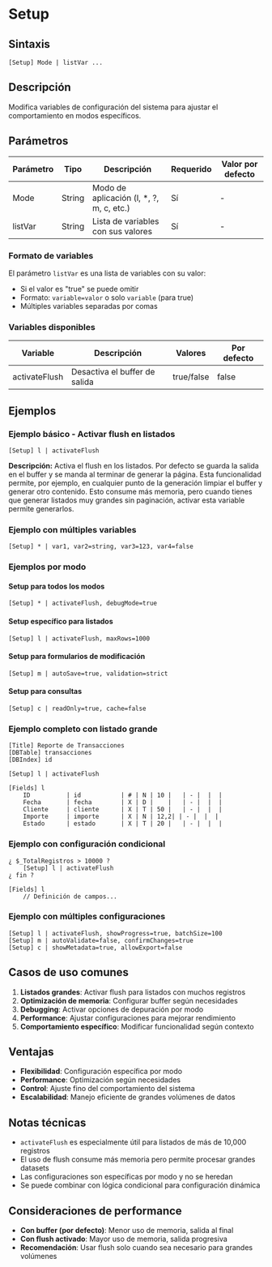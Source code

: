 # Setup

## Sintaxis

```
[Setup] Mode | listVar ...
```

## Descripción

Modifica variables de configuración del sistema para ajustar el comportamiento en modos específicos.

## Parámetros

| Parámetro | Tipo | Descripción | Requerido | Valor por defecto |
|-----------|------|-------------|-----------|-------------------|
| Mode | String | Modo de aplicación (l, *, ?, m, c, etc.) | Sí | - |
| listVar | String | Lista de variables con sus valores | Sí | - |

### Formato de variables

El parámetro `listVar` es una lista de variables con su valor:
- Si el valor es "true" se puede omitir
- Formato: `variable=valor` o solo `variable` (para true)
- Múltiples variables separadas por comas

### Variables disponibles

| Variable | Descripción | Valores | Por defecto |
|----------|-------------|---------|-------------|
| activateFlush | Desactiva el buffer de salida | true/false | false |

## Ejemplos

### Ejemplo básico - Activar flush en listados
```
[Setup] l | activateFlush
```

**Descripción:** Activa el flush en los listados. Por defecto se guarda la salida en el buffer y se manda al terminar de generar la página. Esta funcionalidad permite, por ejemplo, en cualquier punto de la generación limpiar el buffer y generar otro contenido. Esto consume más memoria, pero cuando tienes que generar listados muy grandes sin paginación, activar esta variable permite generarlos.

### Ejemplo con múltiples variables
```
[Setup] * | var1, var2=string, var3=123, var4=false
```

### Ejemplos por modo

#### Setup para todos los modos
```
[Setup] * | activateFlush, debugMode=true
```

#### Setup específico para listados
```
[Setup] l | activateFlush, maxRows=1000
```

#### Setup para formularios de modificación
```
[Setup] m | autoSave=true, validation=strict
```

#### Setup para consultas
```
[Setup] c | readOnly=true, cache=false
```

### Ejemplo completo con listado grande
```
[Title] Reporte de Transacciones
[DBTable] transacciones
[DBIndex] id

[Setup] l | activateFlush

[Fields] l
    ID          | id           | # | N | 10 |   | - |  |  |
    Fecha       | fecha        | X | D |    |   | - |  |  |
    Cliente     | cliente      | X | T | 50 |   | - |  |  |
    Importe     | importe      | X | N | 12,2| | - |  |  |
    Estado      | estado       | X | T | 20 |   | - |  |  |
```

### Ejemplo con configuración condicional
```
¿ $_TotalRegistros > 10000 ?
    [Setup] l | activateFlush
¿ fin ?

[Fields] l
    // Definición de campos...
```

### Ejemplo con múltiples configuraciones
```
[Setup] l | activateFlush, showProgress=true, batchSize=100
[Setup] m | autoValidate=false, confirmChanges=true
[Setup] c | showMetadata=true, allowExport=false
```

## Casos de uso comunes

1. **Listados grandes**: Activar flush para listados con muchos registros
2. **Optimización de memoria**: Configurar buffer según necesidades
3. **Debugging**: Activar opciones de depuración por modo
4. **Performance**: Ajustar configuraciones para mejorar rendimiento
5. **Comportamiento específico**: Modificar funcionalidad según contexto

## Ventajas

- **Flexibilidad**: Configuración específica por modo
- **Performance**: Optimización según necesidades
- **Control**: Ajuste fino del comportamiento del sistema
- **Escalabilidad**: Manejo eficiente de grandes volúmenes de datos

## Notas técnicas

- `activateFlush` es especialmente útil para listados de más de 10,000 registros
- El uso de flush consume más memoria pero permite procesar grandes datasets
- Las configuraciones son específicas por modo y no se heredan
- Se puede combinar con lógica condicional para configuración dinámica

## Consideraciones de performance

- **Con buffer (por defecto)**: Menor uso de memoria, salida al final
- **Con flush activado**: Mayor uso de memoria, salida progresiva
- **Recomendación**: Usar flush solo cuando sea necesario para grandes volúmenes